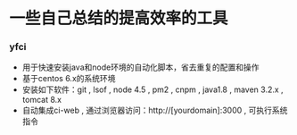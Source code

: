# 一些自己总结的提高效率的工具

### yfci

* 用于快速安装java和node环境的自动化脚本，省去重复的配置和操作
* 基于centos 6.x的系统环境
* 安装如下软件：git , lsof , node 4.5 , pm2 , cnpm , java1.8 , maven 3.2.x , tomcat 8.x
* 自动集成ci-web , 通过浏览器访问：http://[yourdomain]:3000 , 可执行系统指令
